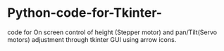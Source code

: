 # Python-code-for-Tkinter-
code for On screen control of height (Stepper motor) and pan/Tilt(Servo motors) adjustment through tkinter GUI using arrow icons.
